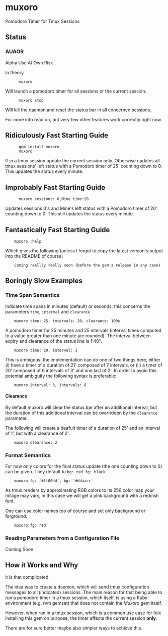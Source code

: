 # muxoro


Pomodoro Timer for Tmux Sessions

## Status

### AUAOR

Alpha Use At Own Risk

In theory

```
      muxoro
```

Will launch a pomodoro timer for all sessions or the current session.

```
      muxoro stop
```

Will kill the daemon and reset the status bar in all concerned sessions.

For more info read on, but very few other features work correctly right now.


## Ridiculously Fast Starting Guide

```
      gem install muxoro
      muxoro
```

If in a tmux session update the current session only. Otherwise updates all tmux sessions' 
left status with a Pomodoro timer of 25' counting down to 0.
This updates the status every minute.

## Improbably Fast Starting Guide


```
      muxoro sessions: 0,Mine time:20
```

Updates sessions 0's and Mine's left status with a Pomodoro timer of 20' counting down to 0.
This still updates the status every minute.


## Fantastically Fast Starting Guide


```
    muxoro :help
```

Which gives the following (unless I forgot to copy the latest version's output into the README of course)

```
    Coming reallly really soon (before the gem's release in any case)
```

## Boringly Slow Examples

### Time Span Semantics

Indicate time spans in minutes (default) or seconds, this concerns the parameters `time`, `interval` and
`clearance`

```
    muxoro time: 25, intervals: 20, clearance: 100s
```

A pomodoro timer for 25 minutes and 25 intervals (interval times computed to a value greater than one minute
are rounded). The interval between expiry and clearance of the status line is 1'40".

```
    muxoro time: 20, interval: 3
```

This is ambigous, the implementation can do one of two things here, either (i) have a timer of a duration of
21' composed of 7 intervals, or (ii) a timer of 20' composed of 6 intervals of 3' and one last of 2'.
In order to avoid this potential ambiguity the following syntax is preferable:

```
    muxoro interval: 3, intervals: 8
```

#### Clearance

By default muxoro will clear the status bar after an additional interval, but the duration of this
additional interval can be overridden by the `clearance` parameter.

The following will create a deafult timer of a duration of 25' and an interval of 1', but with
a clearance of 2'.
 
```
    muxoro clearance: 2
```

### Format Semantics

For now only colors for the final status update (the one counting down to 0) can be given. They default to
`bg: red fg: black`.

```
    muxoro fg: '#ff00dd', bg: '#ddaacc'
```

As tmux renders by approximating RGB colors to its 256 color map your milage may vary, in this case we will get
a pink background with a reddish font.

One can use color names too of course and set only background or forground.

```
    muxoro fg: red
```


### Reading Parameters from a Configuration File


Coming Soon


## How it Works and Why


it is that complicated.

The idea was to create a daemon, which will send tmux configuration messages to all (indicated) sessions. The main reason for that
being able to run a pomodoro timer in a tmux session, which itself, is using a Ruby environment (e.g. rvm gemset) that does not
contain the _Muxoro_ gem itself.

However, when run in a tmux session, which is a common use case for folx installing this gem on purpose, the timer affects the
current session **only**.


There are for sure better maybe also simpler ways to achieve this.
